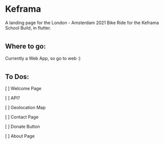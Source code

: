# Keframa

A landing page for the London - Amsterdam 2021 Bike Ride for the Keframa School Build, in flutter.

#

## Where to go:

Currently a Web App, so go to web :)

#

## To Dos:

[ ] Welcome Page

[ ] API?

[ ] Geolocation Map

[ ] Contact Page

[ ] Donate Button

[ ] About Page
